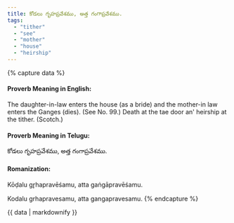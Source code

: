 ```yaml
---
title: కోడలు గృహప్రవేశము, అత్త గంగాప్రవేశము.
tags:
  - "tither"
  - "see"
  - "mother"
  - "house"
  - "heirship"
---
```


{% capture data %}
#### Proverb Meaning in English:
The daughter-in-law enters the house (as a bride) and the mother-in law enters the Ganges (dies).
(See No. 99.)
Death at the tae door an' heirship at the tither. (Scotch.)

#### Proverb Meaning in Telugu:
కోడలు గృహప్రవేశము, అత్త గంగాప్రవేశము.

#### Romanization:
Kōḍalu gr̥hapravēśamu, atta gaṅgāpravēśamu.

Kodalu grhapravesamu, atta gangapravesamu.
{% endcapture %}

{{ data | markdownify }}

